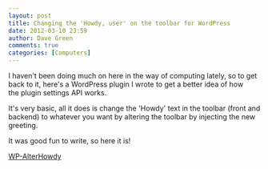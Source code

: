 ```yaml
---
layout: post
title: Changing the 'Howdy, user' on the toolbar for WordPress
date: 2012-03-10 23:59
author: Dave Green
comments: true
categories: [Computers]
---
```

I haven't been doing much on here in the way of computing lately, so to get back to it, here's a WordPress plugin I wrote to get a better idea of how the plugin settings API works.

It's very basic, all it does is change the 'Howdy' text in the toolbar (front and backend) to whatever you want by altering the toolbar by injecting the new greeting.

It was good fun to write, so here it is!

[WP-AlterHowdy](../assets/computers/wp-alterhowdy.zip)
